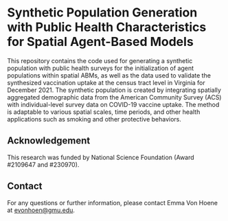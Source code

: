 # Synthetic Population Generation with Public Health Characteristics for Spatial Agent-Based Models

This repository contains the code used for generating a synthetic population with public health surveys for the initialization of agent populations within spatial ABMs, as well as the data used to validate the synthesized vaccination uptake at the census tract level in Virginia for December 2021. The synthetic population is created by integrating spatially aggregated demographic data from the American Community Survey (ACS) with individual-level survey data on COVID-19 vaccine uptake. The method is adaptable to various spatial scales, time periods, and other health applications such as smoking and other protective behaviors.


## Acknowledgement
This research was funded by National Science Foundation (Award #2109647 and #230970).

## Contact

For any questions or further information, please contact Emma Von Hoene at evonhoen@gmu.edu.



